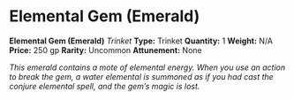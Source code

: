 # Elemental Gem (Emerald)

**Elemental Gem (Emerald)**
_Trinket_
**Type:** Trinket
**Quantity:** 1
**Weight:** N/A
**Price:** 250 gp
**Rarity:** Uncommon
**Attunement:** None

*This emerald contains a mote of elemental energy. When you use an action to break the gem, a water elemental is summoned as if you had cast the conjure elemental spell, and the gem’s magic is lost.*